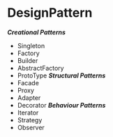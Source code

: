 # DesignPattern
***Creational Patterns***
- Singleton
- Factory
- Builder
- AbstractFactory
- ProtoType
***Structural Patterns***
- Facade
- Proxy
- Adapter
- Decorator
***Behaviour Patterns***
- Iterator
- Strategy
- Observer
